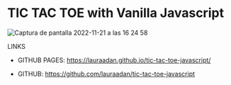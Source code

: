 # TIC TAC TOE with Vanilla Javascript

![Captura de pantalla 2022-11-21 a las 16 24 58](https://user-images.githubusercontent.com/86961241/203092781-10703b0d-e838-439d-9bec-52ba8767cf81.png)


LINKS

- GITHUB PAGES: https://lauraadan.github.io/tic-tac-toe-javascript/

-  GITHUB: https://github.com/lauraadan/tic-tac-toe-javascript
